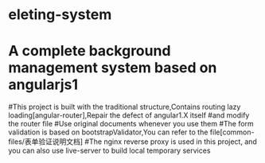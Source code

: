 # eleting-system
# A complete background management system based on angularjs1
#This project is built with the traditional structure,Contains routing lazy loading[angular-router],Repair the defect of angular1.X itself #and modify the router file
#Use original documents whenever you use them
#The form validation is based on bootstrapValidator,You can refer to the file[common-files/表单验证说明文档]
#The nginx reverse proxy is used in this project, and you can also use live-server to build local temporary services
